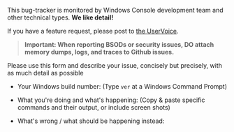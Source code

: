 This bug-tracker is monitored by Windows Console development team and other technical types.  **We like detail!**

If you have a feature request, please post to [the UserVoice](https://wpdev.uservoice.com/forums/266908).  

> **Important: When reporting BSODs or security issues, DO attach memory dumps, logs, and traces to Github issues.**

Please use this form and describe your issue, concisely but precisely, with as much detail as possible

* Your Windows build number:  (Type `ver` at a Windows Command Prompt)

* What you're doing and what's happening: (Copy & paste specific commands and their output, or include screen shots)

* What's wrong / what should be happening instead:
